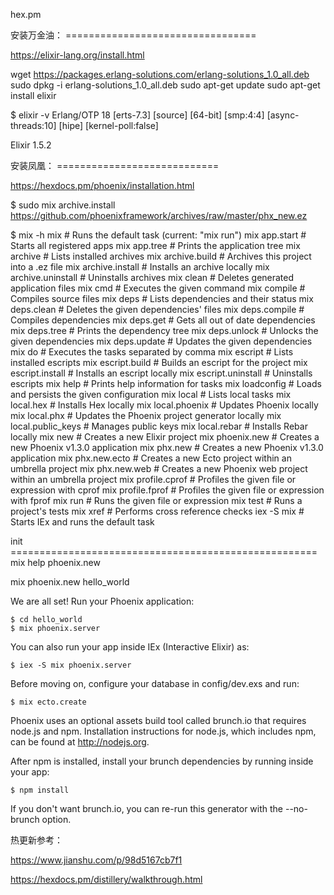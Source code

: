 
hex.pm

安装万金油： =================================


https://elixir-lang.org/install.html

wget https://packages.erlang-solutions.com/erlang-solutions_1.0_all.deb 
sudo dpkg -i erlang-solutions_1.0_all.deb
sudo apt-get update
sudo apt-get install elixir

$ elixir -v
Erlang/OTP 18 [erts-7.3] [source] [64-bit] [smp:4:4] [async-threads:10] [hipe] [kernel-poll:false]

Elixir 1.5.2





安装凤凰： ============================

https://hexdocs.pm/phoenix/installation.html

$ sudo mix archive.install https://github.com/phoenixframework/archives/raw/master/phx_new.ez

$ mix -h
mix                   # Runs the default task (current: "mix run")
mix app.start         # Starts all registered apps
mix app.tree          # Prints the application tree
mix archive           # Lists installed archives
mix archive.build     # Archives this project into a .ez file
mix archive.install   # Installs an archive locally
mix archive.uninstall # Uninstalls archives
mix clean             # Deletes generated application files
mix cmd               # Executes the given command
mix compile           # Compiles source files
mix deps              # Lists dependencies and their status
mix deps.clean        # Deletes the given dependencies' files
mix deps.compile      # Compiles dependencies
mix deps.get          # Gets all out of date dependencies
mix deps.tree         # Prints the dependency tree
mix deps.unlock       # Unlocks the given dependencies
mix deps.update       # Updates the given dependencies
mix do                # Executes the tasks separated by comma
mix escript           # Lists installed escripts
mix escript.build     # Builds an escript for the project
mix escript.install   # Installs an escript locally
mix escript.uninstall # Uninstalls escripts
mix help              # Prints help information for tasks
mix loadconfig        # Loads and persists the given configuration
mix local             # Lists local tasks
mix local.hex         # Installs Hex locally
mix local.phoenix     # Updates Phoenix locally
mix local.phx         # Updates the Phoenix project generator locally
mix local.public_keys # Manages public keys
mix local.rebar       # Installs Rebar locally
mix new               # Creates a new Elixir project
mix phoenix.new       # Creates a new Phoenix v1.3.0 application
mix phx.new           # Creates a new Phoenix v1.3.0 application
mix phx.new.ecto      # Creates a new Ecto project within an umbrella project
mix phx.new.web       # Creates a new Phoenix web project within an umbrella project
mix profile.cprof     # Profiles the given file or expression with cprof
mix profile.fprof     # Profiles the given file or expression with fprof
mix run               # Runs the given file or expression
mix test              # Runs a project's tests
mix xref              # Performs cross reference checks
iex -S mix            # Starts IEx and runs the default task


init =====================================================
mix help phoenix.new

mix phoenix.new hello_world

We are all set! Run your Phoenix application:

    $ cd hello_world
    $ mix phoenix.server

You can also run your app inside IEx (Interactive Elixir) as:

    $ iex -S mix phoenix.server

Before moving on, configure your database in config/dev.exs and run:

    $ mix ecto.create


Phoenix uses an optional assets build tool called brunch.io
that requires node.js and npm. Installation instructions for
node.js, which includes npm, can be found at http://nodejs.org.

After npm is installed, install your brunch dependencies by
running inside your app:

    $ npm install

If you don't want brunch.io, you can re-run this generator
with the --no-brunch option.


热更新参考：

https://www.jianshu.com/p/98d5167cb7f1

https://hexdocs.pm/distillery/walkthrough.html


